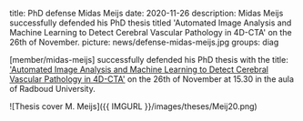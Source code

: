 title: PhD defense Midas Meijs
date: 2020-11-26
description: Midas Meijs successfully defended his PhD thesis titled 'Automated Image Analysis and Machine Learning to Detect Cerebral Vascular Pathology in 4D-CTA' on the 26th of November. 
picture: news/defense-midas-meijs.jpg
groups: diag

[member/midas-meijs] successfully defended his PhD thesis with the title: ['Automated Image Analysis and Machine Learning to Detect Cerebral Vascular Pathology in 4D-CTA'](https://www.diagnijmegen.nl/publications/meij20/) on the 26th of November at 15.30 in the aula of Radboud University.

![Thesis cover M. Meijs]({{ IMGURL }}/images/theses/Meij20.png)
